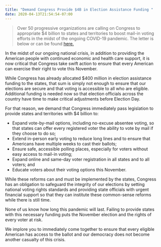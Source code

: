 ```yaml
---
title: "Demand Congress Provide $4B in Election Assistance Funding "
date: 2020-04-13T21:54:54-07:00
---
```

> Over 50 progressive organizations are calling on Congress to appropriate $4 billion to states and territories to boost mail-in voting efforts in the midst of the ongoing COVID-19 pandemic. The letter is below or can be found [here.](https://www.standupamerica.com/press-releases/pr-vbm-4-billion-open-letter/)

In the midst of our ongoing national crisis, in addition to providing the American people with continued economic and health care support, it is now critical that Congress take swift action to ensure that every American can exercise their right to vote this November.

While Congress has already allocated $400 million in election assistance funding to the states, that sum is simply not enough to ensure that our elections are secure and that voting is accessible to all who are eligible. Additional funding is needed now so that election officials across the country have time to make critical adjustments before Election Day.

For that reason, we demand that Congress immediately pass legislation to provide states and territories with $4 billion to:

- Expand vote-by-mail options, including no-excuse absentee voting, so that states can offer every registered voter the ability to vote by mail if they choose to do so;
- Extend in-person early voting to reduce long lines and to ensure that Americans have multiple weeks to cast their ballots;
- Ensure safe, accessible polling places, especially for voters without easy access to mail-in voting;
- Expand online and same-day voter registration in all states and to all voters; and
- Educate voters about their voting options this November.

While these reforms can and must be implemented by the states, Congress has an obligation to safeguard the integrity of our elections by setting national voting rights standards and providing state officials with urgent financial support so that they can institute these common-sense reforms while there is still time.

None of us know how long this pandemic will last. Failing to provide states with this necessary funding puts the November election and the rights of every voter at risk.

We implore you to immediately come together to ensure that every eligible American has access to the ballot and our democracy does not become another casualty of this crisis.


